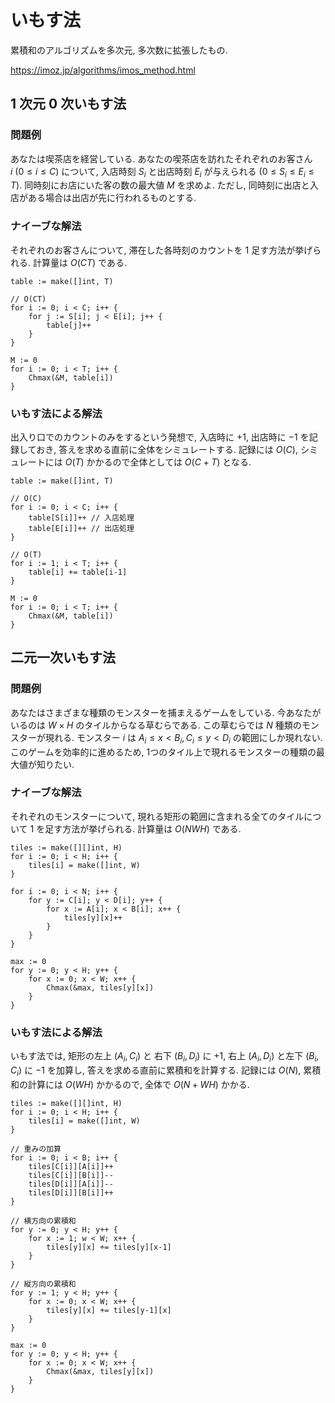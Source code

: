 # いもす法

累積和のアルゴリズムを多次元, 多次数に拡張したもの.

<https://imoz.jp/algorithms/imos_method.html>

## 1 次元 0 次いもす法

### 問題例

あなたは喫茶店を経営している. あなたの喫茶店を訪れたそれぞれのお客さん $i ~ (0 \leq i \leq C)$ について, 入店時刻 $S_i$ と出店時刻 $E_i$ が与えられる $(0 \leq S_i \leq E_i \leq T)$. 同時刻にお店にいた客の数の最大値 $M$ を求めよ. ただし, 同時刻に出店と入店がある場合は出店が先に行われるものとする.

### ナイーブな解法

それぞれのお客さんについて, 滞在した各時刻のカウントを $1$ 足す方法が挙げられる. 計算量は $O(CT)$ である.

```golang
table := make([]int, T)

// O(CT)
for i := 0; i < C; i++ {
	for j := S[i]; j < E[i]; j++ {
		table[j]++
	}
}

M := 0
for i := 0; i < T; i++ {
	Chmax(&M, table[i])
}
```

### いもす法による解法

出入り口でのカウントのみをするという発想で, 入店時に $+1$, 出店時に $-1$ を記録しておき, 答えを求める直前に全体をシミュレートする. 記録には $O(C)$, シミュレートには $O(T)$ かかるので全体としては $O(C + T)$ となる.

```golang
table := make([]int, T)

// O(C)
for i := 0; i < C; i++ {
	table[S[i]]++ // 入店処理
	table[E[i]]++ // 出店処理
}

// O(T)
for i := 1; i < T; i++ {
	table[i] += table[i-1]
}

M := 0
for i := 0; i < T; i++ {
	Chmax(&M, table[i])
}
```

## 二元一次いもす法

### 問題例

あなたはさまざまな種類のモンスターを捕まえるゲームをしている. 今あなたがいるのは $W \times H$ のタイルからなる草むらである. この草むらでは $N$ 種類のモンスターが現れる. モンスター $i$ は $A_i \leq x < B_i, C_i \leq y < D_i$ の範囲にしか現れない. このゲームを効率的に進めるため, 1つのタイル上で現れるモンスターの種類の最大値が知りたい.

### ナイーブな解法

それぞれのモンスターについて, 現れる矩形の範囲に含まれる全てのタイルについて $1$ を足す方法が挙げられる. 計算量は $O(NWH)$ である.

```golang
tiles := make([][]int, H)
for i := 0; i < H; i++ {
	tiles[i] = make([]int, W)
}

for i := 0; i < N; i++ {
	for y := C[i]; y < D[i]; y++ {
		for x := A[i]; x < B[i]; x++ {
			tiles[y][x]++
		}
	}
}

max := 0
for y := 0; y < H; y++ {
	for x := 0; x < W; x++ {
		Chmax(&max, tiles[y][x])
	}
}
```

### いもす法による解法

いもす法では, 矩形の左上 $(A_i, C_i)$ と 右下 $(B_i, D_i)$ に $+1$, 右上 $(A_i, D_i)$ と左下 $(B_i, C_i)$ に $-1$ を加算し, 答えを求める直前に累積和を計算する. 記録には $O(N)$, 累積和の計算には $O(WH)$ かかるので, 全体で $O(N + WH)$ かかる.

```golang
tiles := make([][]int, H)
for i := 0; i < H; i++ {
	tiles[i] = make([]int, W)
}

// 重みの加算
for i := 0; i < B; i++ {
	tiles[C[i]][A[i]]++
	tiles[C[i]][B[i]]--
	tiles[D[i]][A[i]]--
	tiles[D[i]][B[i]]++
}

// 横方向の累積和
for y := 0; y < H; y++ {
	for x := 1; w < W; x++ {
		tiles[y][x] += tiles[y][x-1]
	}
}

// 縦方向の累積和
for y := 1; y < H; y++ {
	for x := 0; x < W; x++ {
		tiles[y][x] += tiles[y-1][x]
	}
}

max := 0
for y := 0; y < H; y++ {
	for x := 0; x < W; x++ {
		Chmax(&max, tiles[y][x])
	}
}
```
